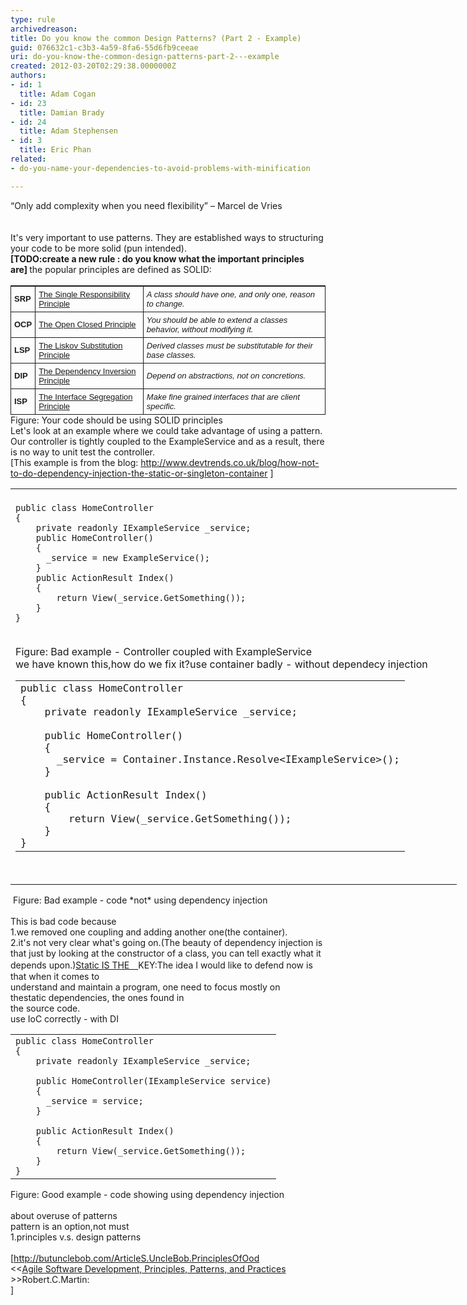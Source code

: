 ```yaml
---
type: rule
archivedreason: 
title: Do you know the common Design Patterns? (Part 2 - Example)
guid: 076632c1-c3b3-4a59-8fa6-55d6fb9ceeae
uri: do-you-know-the-common-design-patterns-part-2---example
created: 2012-03-20T02:29:38.0000000Z
authors:
- id: 1
  title: Adam Cogan
- id: 23
  title: Damian Brady
- id: 24
  title: Adam Stephensen
- id: 3
  title: Eric Phan
related:
- do-you-name-your-dependencies-to-avoid-problems-with-minification

---
```



<div><span>“Only add complexity when you need flexibility” – Marcel de Vries</span></div>
​
<br><excerpt class='endintro'></excerpt><br>
It's very important to use patterns.&#160;They are established ways to structuring your code to be more solid (pun intended).<br><strong>[TODO&#58;create a new rule &#58; do you know what the important principles are]&#160;</strong>the popular principles&#160;are defined as SOLID&#58;​<div><br><table cellspacing="0" border="1" style="font-size&#58;13px;border-top-width&#58;1px;border-top-style&#58;solid;border-top-color&#58;initial;font-family&#58;'lucida grande', 'bitstream vera sans', 'trebuchet ms', verdana, tahoma, arial, sans-serif;border-right-width&#58;0px;border-right-style&#58;solid;border-right-color&#58;initial;border-bottom-width&#58;0px;border-bottom-style&#58;solid;border-bottom-color&#58;initial;padding-bottom&#58;0px;padding-top&#58;0px;padding-left&#58;0px;margin-top&#58;0px;margin-right&#58;0px;margin-bottom&#58;0px;margin-left&#58;0px;border-left-width&#58;1px;border-left-style&#58;solid;border-left-color&#58;initial;line-height&#58;normal;padding-right&#58;0px;"><tbody><tr><td style="border-top-width&#58;0px;border-top-style&#58;solid;border-top-color&#58;initial;border-right-width&#58;1px;border-right-style&#58;solid;border-right-color&#58;initial;border-bottom-width&#58;1px;border-bottom-style&#58;solid;border-bottom-color&#58;initial;padding-bottom&#58;5px;padding-top&#58;5px;padding-left&#58;5px;border-left-width&#58;0px;border-left-style&#58;solid;border-left-color&#58;initial;padding-right&#58;5px;"><b>SRP</b></td>
<td style="border-top-width&#58;0px;border-top-style&#58;solid;border-top-color&#58;initial;border-right-width&#58;1px;border-right-style&#58;solid;border-right-color&#58;initial;border-bottom-width&#58;1px;border-bottom-style&#58;solid;border-bottom-color&#58;initial;padding-bottom&#58;5px;padding-top&#58;5px;padding-left&#58;5px;border-left-width&#58;0px;border-left-style&#58;solid;border-left-color&#58;initial;padding-right&#58;5px;"><a href="http&#58;//www.objectmentor.com/resources/articles/srp.pdf" style="background-color&#58;transparent;">The Single Responsibility Principle</a></td>
<td style="border-top-width&#58;0px;border-top-style&#58;solid;border-top-color&#58;initial;border-right-width&#58;1px;border-right-style&#58;solid;border-right-color&#58;initial;border-bottom-width&#58;1px;border-bottom-style&#58;solid;border-bottom-color&#58;initial;padding-bottom&#58;5px;padding-top&#58;5px;padding-left&#58;5px;border-left-width&#58;0px;border-left-style&#58;solid;border-left-color&#58;initial;padding-right&#58;5px;"><i>A class should have one, and only one, reason to change.</i></td></tr>
<tr><td style="border-top-width&#58;0px;border-top-style&#58;solid;border-top-color&#58;initial;border-right-width&#58;1px;border-right-style&#58;solid;border-right-color&#58;initial;border-bottom-width&#58;1px;border-bottom-style&#58;solid;border-bottom-color&#58;initial;padding-bottom&#58;5px;padding-top&#58;5px;padding-left&#58;5px;border-left-width&#58;0px;border-left-style&#58;solid;border-left-color&#58;initial;padding-right&#58;5px;"><b>OCP</b></td>
<td style="border-top-width&#58;0px;border-top-style&#58;solid;border-top-color&#58;initial;border-right-width&#58;1px;border-right-style&#58;solid;border-right-color&#58;initial;border-bottom-width&#58;1px;border-bottom-style&#58;solid;border-bottom-color&#58;initial;padding-bottom&#58;5px;padding-top&#58;5px;padding-left&#58;5px;border-left-width&#58;0px;border-left-style&#58;solid;border-left-color&#58;initial;padding-right&#58;5px;"><a href="http&#58;//www.objectmentor.com/resources/articles/ocp.pdf" style="background-color&#58;transparent;">The Open Closed Principle</a></td>
<td style="border-top-width&#58;0px;border-top-style&#58;solid;border-top-color&#58;initial;border-right-width&#58;1px;border-right-style&#58;solid;border-right-color&#58;initial;border-bottom-width&#58;1px;border-bottom-style&#58;solid;border-bottom-color&#58;initial;padding-bottom&#58;5px;padding-top&#58;5px;padding-left&#58;5px;border-left-width&#58;0px;border-left-style&#58;solid;border-left-color&#58;initial;padding-right&#58;5px;"><i>You&#160;should be able to extend a classes behavior, without modifying it.</i></td></tr>
<tr><td style="border-top-width&#58;0px;border-top-style&#58;solid;border-top-color&#58;initial;border-right-width&#58;1px;border-right-style&#58;solid;border-right-color&#58;initial;border-bottom-width&#58;1px;border-bottom-style&#58;solid;border-bottom-color&#58;initial;padding-bottom&#58;5px;padding-top&#58;5px;padding-left&#58;5px;border-left-width&#58;0px;border-left-style&#58;solid;border-left-color&#58;initial;padding-right&#58;5px;"><b>LSP</b></td>
<td style="border-top-width&#58;0px;border-top-style&#58;solid;border-top-color&#58;initial;border-right-width&#58;1px;border-right-style&#58;solid;border-right-color&#58;initial;border-bottom-width&#58;1px;border-bottom-style&#58;solid;border-bottom-color&#58;initial;padding-bottom&#58;5px;padding-top&#58;5px;padding-left&#58;5px;border-left-width&#58;0px;border-left-style&#58;solid;border-left-color&#58;initial;padding-right&#58;5px;"><a href="http&#58;//www.objectmentor.com/resources/articles/lsp.pdf" style="background-color&#58;transparent;">The Liskov Substitution Principle</a></td>
<td style="border-top-width&#58;0px;border-top-style&#58;solid;border-top-color&#58;initial;border-right-width&#58;1px;border-right-style&#58;solid;border-right-color&#58;initial;border-bottom-width&#58;1px;border-bottom-style&#58;solid;border-bottom-color&#58;initial;padding-bottom&#58;5px;padding-top&#58;5px;padding-left&#58;5px;border-left-width&#58;0px;border-left-style&#58;solid;border-left-color&#58;initial;padding-right&#58;5px;"><i>Derived classes must be substitutable for their base classes.</i></td></tr>
<tr><td style="border-top-width&#58;0px;border-top-style&#58;solid;border-top-color&#58;initial;border-right-width&#58;1px;border-right-style&#58;solid;border-right-color&#58;initial;border-bottom-width&#58;1px;border-bottom-style&#58;solid;border-bottom-color&#58;initial;padding-bottom&#58;5px;padding-top&#58;5px;padding-left&#58;5px;border-left-width&#58;0px;border-left-style&#58;solid;border-left-color&#58;initial;padding-right&#58;5px;"><b>DIP</b></td>
<td style="border-top-width&#58;0px;border-top-style&#58;solid;border-top-color&#58;initial;border-right-width&#58;1px;border-right-style&#58;solid;border-right-color&#58;initial;border-bottom-width&#58;1px;border-bottom-style&#58;solid;border-bottom-color&#58;initial;padding-bottom&#58;5px;padding-top&#58;5px;padding-left&#58;5px;border-left-width&#58;0px;border-left-style&#58;solid;border-left-color&#58;initial;padding-right&#58;5px;"><a href="http&#58;//www.objectmentor.com/resources/articles/dip.pdf" style="background-color&#58;transparent;">The Dependency Inversion Principle</a></td>
<td style="border-top-width&#58;0px;border-top-style&#58;solid;border-top-color&#58;initial;border-right-width&#58;1px;border-right-style&#58;solid;border-right-color&#58;initial;border-bottom-width&#58;1px;border-bottom-style&#58;solid;border-bottom-color&#58;initial;padding-bottom&#58;5px;padding-top&#58;5px;padding-left&#58;5px;border-left-width&#58;0px;border-left-style&#58;solid;border-left-color&#58;initial;padding-right&#58;5px;"><i>Depend on abstractions, not on concretions.</i></td></tr>
<tr><td style="border-top-width&#58;0px;border-top-style&#58;solid;border-top-color&#58;initial;border-right-width&#58;1px;border-right-style&#58;solid;border-right-color&#58;initial;border-bottom-width&#58;1px;border-bottom-style&#58;solid;border-bottom-color&#58;initial;padding-bottom&#58;5px;padding-top&#58;5px;padding-left&#58;5px;border-left-width&#58;0px;border-left-style&#58;solid;border-left-color&#58;initial;padding-right&#58;5px;"><b>ISP</b></td>
<td style="border-top-width&#58;0px;border-top-style&#58;solid;border-top-color&#58;initial;border-right-width&#58;1px;border-right-style&#58;solid;border-right-color&#58;initial;border-bottom-width&#58;1px;border-bottom-style&#58;solid;border-bottom-color&#58;initial;padding-bottom&#58;5px;padding-top&#58;5px;padding-left&#58;5px;border-left-width&#58;0px;border-left-style&#58;solid;border-left-color&#58;initial;padding-right&#58;5px;"><a href="http&#58;//www.objectmentor.com/resources/articles/isp.pdf" style="background-color&#58;transparent;">The Interface Segregation Principle</a></td>
<td style="border-top-width&#58;0px;border-top-style&#58;solid;border-top-color&#58;initial;border-right-width&#58;1px;border-right-style&#58;solid;border-right-color&#58;initial;border-bottom-width&#58;1px;border-bottom-style&#58;solid;border-bottom-color&#58;initial;padding-bottom&#58;5px;padding-top&#58;5px;padding-left&#58;5px;border-left-width&#58;0px;border-left-style&#58;solid;border-left-color&#58;initial;padding-right&#58;5px;"><i>Make fine grained interfaces that are client specific.​</i></td></tr></tbody></table>
<span class="ssw-rteStyle-FigureNormal">Figure&#58; Your code&#160;should be using SOLID&#160;principles&#160;</span></div>
<div>Let's look at an example where we could take advantage of using a pattern.</div>
<div><div><span>Our controller is tightly coupled to the ExampleService and as a result, there is no way to unit test the controller.</span></div>
<div><span>[This example is&#160;from the blog&#58;</span> <a href="http&#58;//www.devtrends.co.uk/blog/how-not-to-do-dependency-injection-the-static-or-singleton-container">http&#58;//www.devtrends.co.uk/blog/how-not-to-do-dependency-injection-the-static-or-singleton-container</a>&#160;<span>]</span> <table cellspacing="0" cellpadding="0" border="0" style="height&#58;auto;width&#58;714px;"><tbody><tr><td><div><div>&#160;</div>
<div class="ssw-rteStyle-CodeArea" style="height&#58;228px;width&#58;67.05%;"><code>public class HomeController<br>&#123;<br>&#160;&#160;&#160; private readonly IExampleService _service;<br>&#160;&#160;&#160; public HomeController()<br>&#160;&#160;&#160; &#123;<br>&#160;&#160;&#160;&#160;&#160; _service = new ExampleService();<br>&#160;&#160;&#160; &#125;&#160;&#160;&#160;&#160; <br>&#160;&#160;&#160; public ActionResult Index()<br>&#160;&#160;&#160; &#123;<br>&#160;&#160;&#160;&#160;&#160;&#160;&#160; return View(_service.GetSomething());<br>&#160;&#160;&#160; &#125;<br>&#125;​</code></div>
<div class="ssw-rteStyle-FigureBad">Figure&#58; Bad example -&#160;Controller coupled with ExampleService</div>

<div>we have known this,how do we fix it?use container badly - without dependecy injection</div>
<div class="ssw-rteStyle-CodeArea" style="height&#58;322px;width&#58;66.86%;"><code><table cellspacing="0" cellpadding="0" border="0" style="height&#58;auto;width&#58;714px;"><tbody><tr><td><div><div>public class HomeController<br>&#123;<br>&#160;&#160;&#160; private readonly IExampleService _service;<br>&#160;&#160;&#160;&#160; <br>&#160;&#160;&#160; public HomeController()<br>&#160;&#160;&#160; &#123;<br>&#160;&#160;&#160;&#160;&#160; _service = Container.Instance.Resolve&lt;IExampleService&gt;();<br>&#160;&#160;&#160; &#125;<br>&#160;&#160;&#160;&#160; <br>&#160;&#160;&#160; public ActionResult Index()<br>&#160;&#160;&#160; &#123;<br>&#160;&#160;&#160;&#160;&#160;&#160;&#160; return View(_service.GetSomething());<br>&#160;&#160;&#160; &#125;<br>&#125;</div></div></td></tr></tbody></table></code></div></div></td></tr></tbody></table>
<div class="ssw-rteStyle-FigureBad"><span>&#160;Figure&#58;&#160;Bad example - code *not*&#160;using dependency injection</span></div>
<div>&#160;</div>
<div>This is bad&#160;code because</div>
<div><span>1.we removed one coupling and adding another one(the container).</span></div>
<div><span>2.it's not very clear what's going on.(</span><span>The beauty of dependency injection is that just by looking at the constructor of a class, you can tell exactly what it depends upon.</span>)<a href="http&#58;//codebetter.com/patricksmacchia/2009/02/01/understanding-code-static-vs-dynamic-dependencies/">Static IS THE　</a><span></span><span>KEY</span>&#58;<span>The</span><span></span><span> idea I would like to&#160;</span>defend now is that&#160;when it comes to</div>
understand and maintain a program, one need to focus mostly on thestatic&#160;dependencies, the ones found in<br>the source code<span>.</span> <div>use IoC correctly - with&#160;DI&#160;</div>
<div>
<div><table class="ssw-rteStyle-CodeArea" cellspacing="0" cellpadding="0" border="0" style="height&#58;auto;width&#58;714px;"><tbody><tr><td><div><div><code>public class HomeController<br>&#123;<br>&#160;&#160;&#160; private readonly IExampleService _service;<br>&#160;&#160;&#160;&#160;&#160;<br>&#160;&#160;&#160; public HomeController(IExampleService service)<br>&#160;&#160;&#160; &#123;<br>&#160;&#160;&#160;&#160;&#160; _service = service;<br>&#160;&#160;&#160; &#125;<br>&#160;&#160;&#160;&#160;&#160;<br>&#160;&#160;&#160; public ActionResult Index()<br>&#160;&#160;&#160; &#123;<br>&#160;&#160;&#160;&#160;&#160;&#160;&#160; return View(_service.GetSomething());<br>&#160;&#160;&#160; &#125;<br>&#125;​</code></div></div></td></tr></tbody></table>
<span class="ssw-rteStyle-FigureGood"><span>Figure&#58; Good example - code showing using dependency injection</span></span><div><span><br></span></div>
<div><span>about overuse of patterns​</span></div>
<div><span>pattern is an option,not must</span></div>
<div><span>1.principles v.s. design patterns</span></div>
<br><div>[<a href="http&#58;//butunclebob.com/ArticleS.UncleBob.PrinciplesOfOod">http&#58;//butunclebob.com/ArticleS.UncleBob.PrinciplesOfOod</a></div>
<div>&lt;&lt;<a href="http&#58;//codebetter.com/davidhayden/2005/05/20/agile-software-development-principles-patterns-and-practices/">Agile Software Development, Principles, Patterns, and Practices</a>​&gt;&gt;Robert.C.Martin&#58;</div>
<div><a href="http&#58;//butunclebob.com/ArticleS.UncleBob.PrinciplesOfOod"></a>]</div>
<div>&#160;</div></div></div>
​​</div></div>
​


